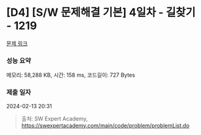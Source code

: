 # [D4] [S/W 문제해결 기본] 4일차 - 길찾기 - 1219 

[문제 링크](https://swexpertacademy.com/main/code/problem/problemDetail.do?contestProbId=AV14geLqABQCFAYD) 

### 성능 요약

메모리: 58,288 KB, 시간: 158 ms, 코드길이: 727 Bytes

### 제출 일자

2024-02-13 20:31



> 출처: SW Expert Academy, https://swexpertacademy.com/main/code/problem/problemList.do